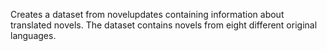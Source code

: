 Creates a dataset from novelupdates containing information about translated novels. The dataset contains novels from eight different original languages. 
